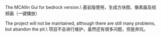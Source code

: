 The MCAllin Gui for bedrock version.\\
基岩版使用，生成方块图、像素画及视频画（一键播放）

The project will not be maintained, although there are still many problems, but abandon the pit.\\
项目不会进行维护，虽然还有很多问题，但是弃坑。
